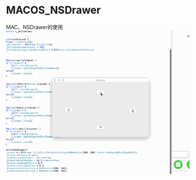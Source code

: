 # MACOS_NSDrawer
MAC、NSDrawer的使用
![drawer](https://github.com/shibiao/MACOS_NSDrawer/blob/master/16.gif)

